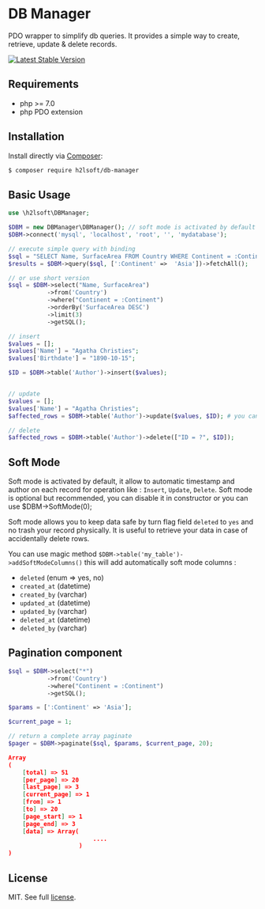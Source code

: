 # DB Manager
PDO wrapper to simplify db queries.
It provides a simple way to create, retrieve, update & delete records.

[![Latest Stable Version](https://poser.pugx.org/h2lsoft/db-manager/v/stable)](https://packagist.org/packages/h2lsoft/db-manager)


## Requirements

- php >= 7.0
- php PDO extension


## Installation

Install directly via [Composer](https://getcomposer.org):
```bash
$ composer require h2lsoft/db-manager
```

## Basic Usage

```php
use \h2lsoft\DBManager;

$DBM = new DBManager\DBManager(); // soft mode is activated by default
$DBM->connect('mysql', 'localhost', 'root', '', 'mydatabase');

// execute simple query with binding
$sql = "SELECT Name, SurfaceArea FROM Country WHERE Continent = :Continent AND deleted = 'NO' ORDER BY SurfaceArea DESC LIMIT 3";
$results = $DBM->query($sql, [':Continent' =>  'Asia'])->fetchAll();

// or use short version
$sql = $DBM->select("Name, SurfaceArea")
           ->from('Country')
           ->where("Continent = :Continent")
           ->orderBy('SurfaceArea DESC')
           ->limit(3)
           ->getSQL();

// insert
$values = [];
$values['Name'] = "Agatha Christies";
$values['Birthdate'] = "1890-10-15";

$ID = $DBM->table('Author')->insert($values);


// update
$values = [];
$values['Name'] = "Agatha Christies";
$affected_rows = $DBM->table('Author')->update($values, $ID); # you can put direct ID or you can use where clause

// delete
$affected_rows = $DBM->table('Author')->delete(["ID = ?", $ID]);


```

## Soft Mode

Soft mode is activated by default, it allow to automatic timestamp and author on each record for operation like : `Insert`, `Update`, `Delete`.
Soft mode is optional but recommended, you can disable it in constructor or you can use $DBM->SoftMode(0);

Soft mode allows you to keep data safe by turn flag field `deleted` to `yes` and no trash your record physically.
It is useful to retrieve your data in case of accidentally delete rows.

You can use magic method `$DBM->table('my_table')->addSoftModeColumns()` this will add automatically soft mode columns :

- `deleted` (enum => yes, no)
- `created_at` (datetime)
- `created_by` (varchar)
- `updated_at` (datetime)
- `updated_by` (varchar)
- `deleted_at` (datetime)
- `deleted_by` (varchar)


## Pagination component

```php
$sql = $DBM->select("*")
           ->from('Country')
           ->where("Continent = :Continent")
           ->getSQL();

$params = [':Continent' => 'Asia'];

$current_page = 1;

// return a complete array paginate
$pager = $DBM->paginate($sql, $params, $current_page, 20);
```

```json
Array
(
    [total] => 51
    [per_page] => 20
    [last_page] => 3
    [current_page] => 1
    [from] => 1
    [to] => 20
    [page_start] => 1
    [page_end] => 3
    [data] => Array(
                        ....
                    )         
)
```



## License

MIT. See full [license](LICENSE).
